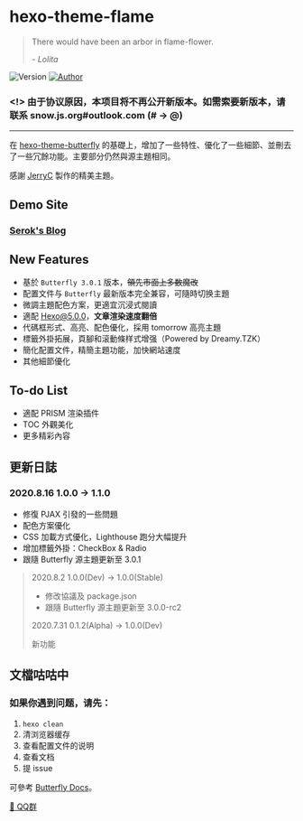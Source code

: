 # hexo-theme-flame

> There would have been an arbor in flame-flower.
>
> \-  _Lolita_

<img alt="Version" src="https://img.shields.io/badge/release-1.1.0-blue"/> <a href="https://snow.js.org/"><img alt="Author" src="https://img.shields.io/badge/author-SerokSSR-blur"/></a>

### \<!\> 由于协议原因，本项目将不再公开新版本。如需索要新版本，请联系 snow.js.org#outlook.com (# -> @)

---

在 [hexo-theme-butterfly](https://github.com/jerryc127/hexo-theme-butterfly) 的基礎上，增加了一些特性、優化了一些細節、並刪去了一些冗餘功能。主要部分仍然與源主題相同。

感謝 [JerryC](https://github.com/jerryc127/) 製作的精美主題。

## Demo Site

### [Serok's Blog](https://snow.js.org/)

## New Features

- 基於 `Butterfly 3.0.1` 版本，~~領先市面上多数魔改~~
- 配置文件与 `Butterfly` 最新版本完全兼容，可隨時切换主題
- 微調主題配色方案，更適宜沉浸式閱讀
- 適配 Hexo@5.0.0，**文章渲染速度翻倍**
- 代碼框形式、高亮、配色優化，採用 tomorrow 高亮主題
- 標籤外掛拓展，頁腳和滚動條样式增强（Powered by Dreamy.TZK）
- 簡化配置文件，精簡主題功能，加快網站速度
- 其他細節優化

## To-do List

- 適配 PRISM 渲染插件
- TOC 外觀美化
- 更多精彩內容

## 更新日誌

### 2020.8.16 1.0.0 -> 1.1.0
 
- 修復 PJAX 引發的一些問題
- 配色方案優化
- CSS 加載方式優化，Lighthouse 跑分大幅提升
- 增加標籤外掛：CheckBox & Radio
- 跟隨 Butterfly 源主題更新至 3.0.1
 
> 2020.8.2 1.0.0(Dev) -> 1.0.0(Stable)
> 
> - 修改協議及 package.json
> - 跟隨 Butterfly 源主題更新至 3.0.0-rc2
> 
> 2020.7.31 0.1.2(Alpha) -> 1.0.0(Dev)
> 
> 新功能

## 文檔咕咕中

### 如果你遇到问题，请先：

1. `hexo clean`
2. 清浏览器缓存
3. 查看配置文件的说明
4. 查看文档
5. 提 issue

可參考 [Butterfly Docs](https://demo.jerryc.me/posts/21cfbf15/)。

[ 💬 QQ群 ](https://jq.qq.com/?_wv=1027&k=VScRvohU)
